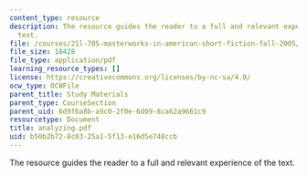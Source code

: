 ```yaml
---
content_type: resource
description: The resource guides the reader to a full and relevant experience of the
  text.
file: /courses/21l-705-masterworks-in-american-short-fiction-fall-2005/b50b2b728c0325a15f13e16d5e748ccb_analyzing.pdf
file_size: 18428
file_type: application/pdf
learning_resource_types: []
license: https://creativecommons.org/licenses/by-nc-sa/4.0/
ocw_type: OCWFile
parent_title: Study Materials
parent_type: CourseSection
parent_uid: 6d9f6a8b-a9c0-2f0e-6d09-8ca62a9661c9
resourcetype: Document
title: analyzing.pdf
uid: b50b2b72-8c03-25a1-5f13-e16d5e748ccb
---
```

The resource guides the reader to a full and relevant experience of the text.